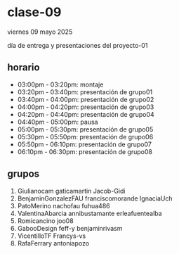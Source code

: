 # clase-09

viernes 09 mayo 2025

día de entrega y presentaciones del proyecto-01

## horario

* 03:00pm - 03:20pm: montaje
* 03:20pm - 03:40pm: presentación de grupo01
* 03:40pm - 04:00pm: presentación de grupo02
* 04:00pm - 04:20pm: presentación de grupo03
* 04:20pm - 04:40pm: presentación de grupo04
* 04:40pm - 05:00pm: pausa
* 05:00pm - 05:30pm: presentación de grupo05
* 05:30pm - 05:50pm: presentación de grupo06
* 05:50pm - 06:10pm: presentación de grupo07
* 06:10pm - 06:30pm: presentación de grupo08

## grupos

1. Giulianocam gaticamartin Jacob-Gidi
2. BenjaminGonzalezFAU franciscomorande  IgnaciaUch
3. PatoMerino nachofau fuhua486
4. ValentinaAbarcia annibustamante erleafuentealba
5. Romicancino joo08
6. GabooDesign feff-y benjaminrivasm
7. VicentilloTF Francys-vs
8. RafaFerrary antoniapozo
